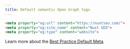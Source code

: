 ```yaml
---
title: Default semantic Open Graph tags
---
```


```html
<meta property="og:url" content="https://nuxtseo.com/">
<meta property="og:site_name" content="Nuxt SEO">
<meta property="og:type" content="website">
```

Learn more about the [Best Practice Default Meta](/docs/seo-utils/guides/default-meta).
